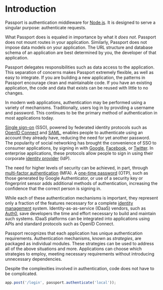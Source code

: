# Introduction

Passport is authentication middleware for [Node.js](https://nodejs.org/).  It is
designed to serve a singular purpose: authenticate requests.

What Passport does is equaled in importance by what it _does not_.  Passport
does not mount routes in your application.  Similarly, Passport does not impose
data models on your application.  The URL structure and database schema of an
application are best determined by you, the developer of that application.

Passport delegates responsibilities such as data access to the application.
This separation of concerns makes Passport extremely flexible, as well as easy
to integrate.  If you are building a new application, the patterns in Passport
encourage clean and maintainable code.  If you have an existing application, the
code and data that exists can be reused with little to no changes.

In modern web applications, authentication may be performed using a variety of
mechanisms.  Traditionally, users log in by providing a username and password.
This continues to be the primary method of authentication in most applications
today.

[Single sign-on](https://en.wikipedia.org/wiki/Single_sign-on) (SSO), powered by
federated identity protocols such as [OpenID Connect](https://en.wikipedia.org/wiki/OpenID#OpenID_Connect_%28OIDC%29)
and [SAML](https://en.wikipedia.org/wiki/Security_Assertion_Markup_Language),
enables people to authenticate using an account they already have, reducing the
need for yet another password.  The popularity of social networking has brought
the convenience of SSO to consumer applications, by signing in with [Google](https://www.google.com/),
[Facebook](https://www.facebook.com/), or [Twitter](https://twitter.com/).  In
enterprise applications, these protocols allow people to sign in using their
corporate [identity provider](https://en.wikipedia.org/wiki/Identity_provider) (IdP).

The need for higher levels of security can be achieved, in part, through
[multi-factor authentication](https://en.wikipedia.org/wiki/Multi-factor_authentication)
(MFA).  A [one-time password](https://en.wikipedia.org/wiki/One-time_password)
(OTP), such as those generated by Google Authenticator, or use of a security key
or fingerprint sensor adds additional methods of authentication, increasing the
confidence that the correct person is signing in.

While each of these authentication mechanisms is important, they represent only
a fraction of the features necessary for a complete [identity management](https://en.wikipedia.org/wiki/Identity_management)
system.  Identity-as-as-service (IDaaS) vendors, such as [Auth0](https://auth0.com/),
save developers the time and effort necessary to build and maintain such systems.
IDaaS platforms can be integrated into applications using APIs and standard
protocols such as OpenID Connect.

Passport recognizes that each application has unique authentication
requirements.  Authentication mechanisms, known as _strategies_, are packaged as
individual modules.  These strategies can be used to address all of the above
situations and more.  Applications can choose which strategies to employ,
meeting necessary requirements without introducing unnecessary dependencies.

Despite the complexities involved in authentication, code does not have to be
complicated.

```javascript
app.post('/login', passport.authenticate('local'));
```
